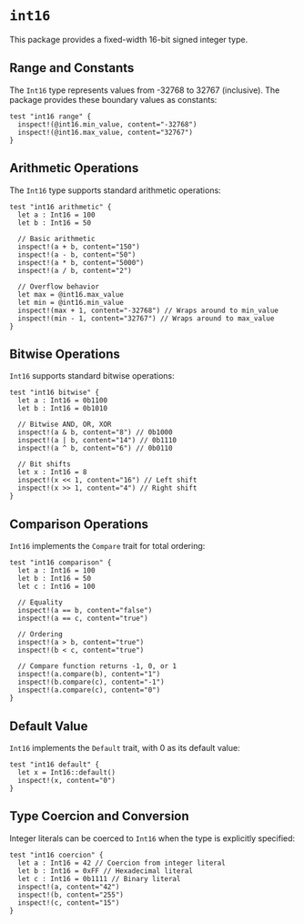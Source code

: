 # `int16`

This package provides a fixed-width 16-bit signed integer type.

## Range and Constants

The `Int16` type represents values from -32768 to 32767 (inclusive). The package provides these boundary values as constants:

```moonbit
test "int16 range" {
  inspect!(@int16.min_value, content="-32768")
  inspect!(@int16.max_value, content="32767")
}
```

## Arithmetic Operations

The `Int16` type supports standard arithmetic operations:

```moonbit
test "int16 arithmetic" {
  let a : Int16 = 100
  let b : Int16 = 50

  // Basic arithmetic
  inspect!(a + b, content="150")
  inspect!(a - b, content="50")
  inspect!(a * b, content="5000")
  inspect!(a / b, content="2")

  // Overflow behavior
  let max = @int16.max_value
  let min = @int16.min_value
  inspect!(max + 1, content="-32768") // Wraps around to min_value
  inspect!(min - 1, content="32767") // Wraps around to max_value
}
```

## Bitwise Operations

`Int16` supports standard bitwise operations:

```moonbit
test "int16 bitwise" {
  let a : Int16 = 0b1100
  let b : Int16 = 0b1010

  // Bitwise AND, OR, XOR
  inspect!(a & b, content="8") // 0b1000
  inspect!(a | b, content="14") // 0b1110
  inspect!(a ^ b, content="6") // 0b0110

  // Bit shifts
  let x : Int16 = 8
  inspect!(x << 1, content="16") // Left shift
  inspect!(x >> 1, content="4") // Right shift
}
```

## Comparison Operations

`Int16` implements the `Compare` trait for total ordering:

```moonbit
test "int16 comparison" {
  let a : Int16 = 100
  let b : Int16 = 50
  let c : Int16 = 100

  // Equality
  inspect!(a == b, content="false")
  inspect!(a == c, content="true")

  // Ordering
  inspect!(a > b, content="true")
  inspect!(b < c, content="true")

  // Compare function returns -1, 0, or 1
  inspect!(a.compare(b), content="1")
  inspect!(b.compare(c), content="-1")
  inspect!(a.compare(c), content="0")
}
```

## Default Value

`Int16` implements the `Default` trait, with 0 as its default value:

```moonbit
test "int16 default" {
  let x = Int16::default()
  inspect!(x, content="0")
}
```

## Type Coercion and Conversion

Integer literals can be coerced to `Int16` when the type is explicitly specified:

```moonbit
test "int16 coercion" {
  let a : Int16 = 42 // Coercion from integer literal
  let b : Int16 = 0xFF // Hexadecimal literal
  let c : Int16 = 0b1111 // Binary literal
  inspect!(a, content="42")
  inspect!(b, content="255")
  inspect!(c, content="15")
}
```
